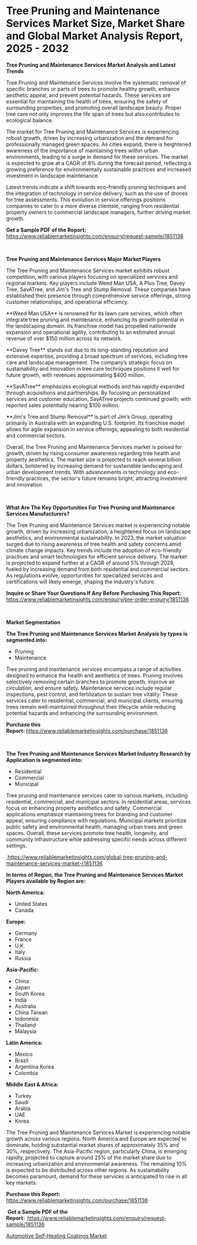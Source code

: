 <p><h1>Tree Pruning and Maintenance Services Market Size, Market Share and Global Market Analysis Report, 2025 - 2032</h1></p><p><strong>Tree Pruning and Maintenance Services Market Analysis and Latest Trends</strong></p>
<p><p>Tree Pruning and Maintenance Services involve the systematic removal of specific branches or parts of trees to promote healthy growth, enhance aesthetic appeal, and prevent potential hazards. These services are essential for maintaining the health of trees, ensuring the safety of surrounding properties, and promoting overall landscape beauty. Proper tree care not only improves the life span of trees but also contributes to ecological balance.</p><p>The market for Tree Pruning and Maintenance Services is experiencing robust growth, driven by increasing urbanization and the demand for professionally managed green spaces. As cities expand, there is heightened awareness of the importance of maintaining trees within urban environments, leading to a surge in demand for these services. The market is expected to grow at a CAGR of 8% during the forecast period, reflecting a growing preference for environmentally sustainable practices and increased investment in landscape maintenance. </p><p>Latest trends indicate a shift towards eco-friendly pruning techniques and the integration of technology in service delivery, such as the use of drones for tree assessments. This evolution in service offerings positions companies to cater to a more diverse clientele, ranging from residential property owners to commercial landscape managers, further driving market growth.</p></p>
<p><strong>Get a Sample PDF of the Report:&nbsp;</strong> <a href="https://www.reliablemarketinsights.com/enquiry/request-sample/1851136?utm_campaign=2943&utm_medium=2&utm_source=Github&utm_content=ia&utm_term=26032025&utm_id=tree-pruning-and-maintenance-services">https://www.reliablemarketinsights.com/enquiry/request-sample/1851136</a></p>
<p>&nbsp;</p>
<p><strong>Tree Pruning and Maintenance Services Major Market Players</strong></p>
<p><p>The Tree Pruning and Maintenance Services market exhibits robust competition, with various players focusing on specialized services and regional markets. Key players include Weed Man USA, A Plus Tree, Davey Tree, SavATree, and Jim's Tree and Stump Removal. These companies have established their presence through comprehensive service offerings, strong customer relationships, and operational efficiency.</p><p>**Weed Man USA** is renowned for its lawn care services, which often integrate tree pruning and maintenance, enhancing its growth potential in the landscaping domain. Its franchise model has propelled nationwide expansion and operational agility, contributing to an estimated annual revenue of over $150 million across its network.</p><p>**Davey Tree** stands out due to its long-standing reputation and extensive expertise, providing a broad spectrum of services, including tree care and landscape management. The company’s strategic focus on sustainability and innovation in tree care techniques positions it well for future growth, with revenues approximating $400 million.</p><p>**SavATree** emphasizes ecological methods and has rapidly expanded through acquisitions and partnerships. By focusing on personalized services and customer education, SavATree projects continued growth, with reported sales potentially nearing $100 million.</p><p>**Jim's Tree and Stump Removal** is part of Jim’s Group, operating primarily in Australia with an expanding U.S. footprint. Its franchise model allows for agile expansion in service offerings, appealing to both residential and commercial sectors.</p><p>Overall, the Tree Pruning and Maintenance Services market is poised for growth, driven by rising consumer awareness regarding tree health and property aesthetics. The market size is projected to reach several billion dollars, bolstered by increasing demand for sustainable landscaping and urban development trends. With advancements in technology and eco-friendly practices, the sector's future remains bright, attracting investment and innovation.</p></p>
<p>&nbsp;</p>
<p><strong>What Are The Key Opportunities For Tree Pruning and Maintenance Services Manufacturers?</strong></p>
<p><p>The Tree Pruning and Maintenance Services market is experiencing notable growth, driven by increasing urbanization, a heightened focus on landscape aesthetics, and environmental sustainability. In 2023, the market valuation surged due to rising awareness of tree health and safety concerns amid climate change impacts. Key trends include the adoption of eco-friendly practices and smart technologies for efficient service delivery. The market is projected to expand further at a CAGR of around 5% through 2028, fueled by increasing demand from both residential and commercial sectors. As regulations evolve, opportunities for specialized services and certifications will likely emerge, shaping the industry's future.</p></p>
<p><strong>Inquire or Share Your Questions If Any Before Purchasing This Report:</strong> <a href="https://www.reliablemarketinsights.com/enquiry/pre-order-enquiry/1851136?utm_campaign=2943&utm_medium=2&utm_source=Github&utm_content=ia&utm_term=26032025&utm_id=tree-pruning-and-maintenance-services">https://www.reliablemarketinsights.com/enquiry/pre-order-enquiry/1851136</a></p>
<p>&nbsp;</p>
<p><strong>Market Segmentation</strong></p>
<p><strong>The Tree Pruning and Maintenance Services Market Analysis by types is segmented into:</strong></p>
<p><ul><li>Pruning</li><li>Maintenance</li></ul></p>
<p><p>Tree pruning and maintenance services encompass a range of activities designed to enhance the health and aesthetics of trees. Pruning involves selectively removing certain branches to promote growth, improve air circulation, and ensure safety. Maintenance services include regular inspections, pest control, and fertilization to sustain tree vitality. These services cater to residential, commercial, and municipal clients, ensuring trees remain well-maintained throughout their lifecycle while reducing potential hazards and enhancing the surrounding environment.</p></p>
<p><strong>Purchase this Report:&nbsp;</strong><a href="https://www.reliablemarketinsights.com/purchase/1851136?utm_campaign=2943&utm_medium=2&utm_source=Github&utm_content=ia&utm_term=26032025&utm_id=tree-pruning-and-maintenance-services">https://www.reliablemarketinsights.com/purchase/1851136</a></p>
<p>&nbsp;</p>
<p><strong>The Tree Pruning and Maintenance Services Market Industry Research by Application is segmented into:</strong></p>
<p><ul><li>Residential</li><li>Commercial</li><li>Municipal</li></ul></p>
<p><p>Tree pruning and maintenance services cater to various markets, including residential, commercial, and municipal sectors. In residential areas, services focus on enhancing property aesthetics and safety. Commercial applications emphasize maintaining trees for branding and customer appeal, ensuring compliance with regulations. Municipal markets prioritize public safety and environmental health, managing urban trees and green spaces. Overall, these services promote tree health, longevity, and community infrastructure while addressing specific needs across different settings.</p></p>
<p><a href="https://www.reliablemarketinsights.com/global-tree-pruning-and-maintenance-services-market-r1851136?utm_campaign=2943&utm_medium=2&utm_source=Github&utm_content=ia&utm_term=26032025&utm_id=tree-pruning-and-maintenance-services">&nbsp;https://www.reliablemarketinsights.com/global-tree-pruning-and-maintenance-services-market-r1851136</a></p>
<p><strong>In terms of Region, the Tree Pruning and Maintenance Services Market Players available by Region are:</strong></p>
<p>
    <p> <strong> North America: </strong>
        <ul>
            <li>United States</li>
            <li>Canada</li>
        </ul>
        </p> 
    <p> <strong> Europe: </strong>
        <ul>
            <li>Germany</li>
            <li>France</li>
            <li>U.K.</li>
            <li>Italy</li>
            <li>Russia</li>
        </ul>
        </p> 
    <p> <strong> Asia-Pacific: </strong>
        <ul>
            <li>China</li>
            <li>Japan</li>
            <li>South Korea</li>
            <li>India</li>
            <li>Australia</li>
            <li>China Taiwan</li>
            <li>Indonesia</li>
            <li>Thailand</li>
            <li>Malaysia</li>
        </ul>
        </p> 
    <p> <strong> Latin America: </strong>
        <ul>
            <li>Mexico</li>
            <li>Brazil</li>
            <li>Argentina Korea</li>
            <li>Colombia</li>
        </ul>
        </p> 
    <p> <strong> Middle East & Africa: </strong>
        <ul>
            <li>Turkey</li>
            <li>Saudi</li>
            <li>Arabia</li>
            <li>UAE</li>
            <li>Korea</li>
        </ul>
    </p>
    </p>
<p><p>The Tree Pruning and Maintenance Services Market is experiencing notable growth across various regions. North America and Europe are expected to dominate, holding substantial market shares of approximately 35% and 30%, respectively. The Asia-Pacific region, particularly China, is emerging rapidly, projected to capture around 25% of the market share due to increasing urbanization and environmental awareness. The remaining 10% is expected to be distributed across other regions. As sustainability becomes paramount, demand for these services is anticipated to rise in all key markets.</p></p>
<p><strong>Purchase this Report: </strong><a href="https://www.reliablemarketinsights.com/purchase/1851136?utm_campaign=2943&utm_medium=2&utm_source=Github&utm_content=ia&utm_term=26032025&utm_id=tree-pruning-and-maintenance-services">https://www.reliablemarketinsights.com/purchase/1851136</a></p>
<p>&nbsp;<strong>Get a Sample PDF of the Report:&nbsp;&nbsp;</strong><a href="https://www.reliablemarketinsights.com/enquiry/request-sample/1851136?utm_campaign=2943&utm_medium=2&utm_source=Github&utm_content=ia&utm_term=26032025&utm_id=tree-pruning-and-maintenance-services">https://www.reliablemarketinsights.com/enquiry/request-sample/1851136</a></p>
<p><strong></strong></p>
<p><p><a href="https://github.com/genayziben/Market-Research-Report-List-1/blob/main/automotive-self-healing-coatings-market.md?utm_campaign=2943&utm_medium=2&utm_source=Github&utm_content=ia&utm_term=26032025&utm_id=tree-pruning-and-maintenance-services">Automotive Self-Healing Coatings Market</a></p></p>